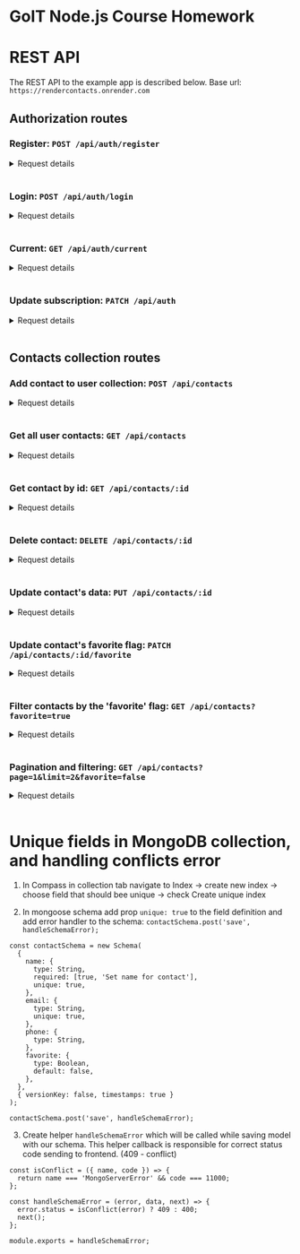 # GoIT Node.js Course Homework

# REST API

The REST API to the example app is described below. Base url: `https://rendercontacts.onrender.com`

## Authorization routes

### Register: `POST /api/auth/register`

<details><summary>Request details</summary>

    Headers:
    Content-type: application-json

    Body:
    {
    "name": "Andrii",
    "email": "andrii@mail.com",
    "password": "123qweASD"
    }

Response

    Status: 201 Created

    {
    "message": "new user created",
    "user": {
        "email": "andrii@mail.com",
        "subscription": "starter"
        }
    }

</details></br>

### Login: `POST /api/auth/login`

<details><summary>Request details</summary>

    Headers:
    Content-type: application-json

    Body:
    {
    "email": "andrii@mail.com",
    "password": "123qweASD"
    }

Response

    Status: 200 Ok

    {
    "message": "Login successful",
    "token": "eyJhbGciOiJIUzI1NiIsInR5cCI6IkpXVCJ9.eyJpZCI6IjY0MDJmNjEyOTZkZWE5NTkwNDdiNDAzNyIsImlhdCI6MTY3NzkxNjk3NCwiZXhwIjoxNjc4MDAzMzc0fQ.seXRPf2_C11GkhcylP63rhgdTWJIozYrE8-K66u-beU",
    "user": {
        "email": "andrii@mail.com",
        "subscription": "starter"
        }
    }

</details></br>

### Current: `GET /api/auth/current`

<details><summary>Request details</summary></br>

You can use this route in your app to regain user connection in a case of the web page was closed,
and valid token was saved in local Storage.

    Headers:
    Content-type: application-json
    Authorization: Bearer eyJhbGciOiJIUzI1NiIsInR5cCI6IkpXVCJ9.eyJpZCI6IjY0MDJmNjEyOTZkZWE5NTkwNDdiNDAzNyIsImlhdCI6MTY3NzkxNjk3NCwiZXhwIjoxNjc4MDAzMzc0fQ.seXRPf2_C11GkhcylP63rhgdTWJIozYrE8-K66u-beU

Response

    Status: 200 Ok

    {
    "name": "Andrii",
    "email": "andrii@mail.com",
    "subscription": "starter"
    }

</details></br>

### Update subscription: `PATCH /api/auth`

<details><summary>Request details</summary>

    Headers:
    Content-type: application-json
    Authorization: Bearer eyJhbGciOiJIUzI1NiIsInR5cCI6IkpXVCJ9.eyJpZCI6IjY0MDJmNjEyOTZkZWE5NTkwNDdiNDAzNyIsImlhdCI6MTY3NzkxNjk3NCwiZXhwIjoxNjc4MDAzMzc0fQ.seXRPf2_C11GkhcylP63rhgdTWJIozYrE8-K66u-beU

    Body:
    {
    "subscription": "pro"
    }

Response

    Status: 200 Ok

    {
    "message": "Subscription set to 'pro'",
    "user": {
        "name": "Andrii",
        "email": "andrii@mail.com",
        "subscription": "pro"
        }
    }

</details></br>

## Contacts collection routes

### Add contact to user collection: `POST /api/contacts`

<details><summary>Request details</summary>

    Headers:
    Content-type: application-json
    Authorization: Bearer eyJhbGciOiJIUzI1NiIsInR5cCI6IkpXVCJ9.eyJpZCI6IjY0MDJmNjEyOTZkZWE5NTkwNDdiNDAzNyIsImlhdCI6MTY3NzkxNjk3NCwiZXhwIjoxNjc4MDAzMzc0fQ.seXRPf2_C11GkhcylP63rhgdTWJIozYrE8-K66u-beU

    Body:
    {
    "name": "Dima",
    "email": "dima@mail.com",
    "phone": "+380671234567"
    }

Response

    Status: 201 Created

    {
    "message": "new contact added",
    "newContact": {
        "name": "Dima",
        "email": "dima@mail.com",
        "phone": "+380671234567",
        "favorite": false,
        "owner": "6402f61296dea959047b4037",
        "_id": "64031305e56210df7284fe18",
        "createdAt": "2023-03-04T09:44:37.108Z",
        "updatedAt": "2023-03-04T09:44:37.108Z"
        }
    }

</details>
</br>

### Get all user contacts: `GET /api/contacts`

<details><summary>Request details</summary>

    Headers:
    Content-type: application-json
    Authorization: Bearer eyJhbGciOiJIUzI1NiIsInR5cCI6IkpXVCJ9.eyJpZCI6IjY0MDJmNjEyOTZkZWE5NTkwNDdiNDAzNyIsImlhdCI6MTY3NzkxNjk3NCwiZXhwIjoxNjc4MDAzMzc0fQ.seXRPf2_C11GkhcylP63rhgdTWJIozYrE8-K66u-beU

Response

    Status: 200 Ok

    {
    "message": "Contacts list array in json format",
    "contacts": [
        {
            "_id": "64031305e56210df7284fe18",
            "name": "Dima",
            "email": "dima@mail.com",
            "phone": "+380671234567",
            "favorite": false,
            "owner": {
                "_id": "6402f61296dea959047b4037",
                "name": "Andrii",
                "email": "andrii@mail.com"
            }
        },
        {
            "_id": "64031513e56210df7284fe1b",
            "name": "Misha",
            "email": "misha@mail.com",
            "phone": "+380671234567",
            "favorite": false,
            "owner": {
                "_id": "6402f61296dea959047b4037",
                "name": "Andrii",
                "email": "andrii@mail.com"
            }
        },
    }

</details></br>

### Get contact by id: `GET /api/contacts/:id`

<details><summary>Request details</summary>

```
    https://rendercontacts.onrender.com/api/contacts/64031305e56210df7284fe18
```

    Headers: Content-type: application-json
    Authorization: Bearer eyJhbGciOiJIUzI1NiIsInR5cCI6IkpXVCJ9.eyJpZCI6IjY0MDJmNjEyOTZkZWE5NTkwNDdiNDAzNyIsImlhdCI6MTY3NzkxNjk3NCwiZXhwIjoxNjc4MDAzMzc0fQ.seXRPf2_C11GkhcylP63rhgdTWJIozYrE8-K66u-beU

Response

    Status: 200 Ok

    {
    "message": "Contact with Id: 64031305e56210df7284fe18",
    "contact": {
        "_id": "64031305e56210df7284fe18",
        "name": "Dima",
        "email": "dima@mail.com",
        "phone": "+380671234567",
        "favorite": false,
        "owner": "6402f61296dea959047b4037",
        "createdAt": "2023-03-04T09:44:37.108Z",
        "updatedAt": "2023-03-04T09:44:37.108Z"
        }
    }

</details></br>

### Delete contact: `DELETE /api/contacts/:id`

<details><summary>Request details</summary>

    Headers:
    Content-type: application-json
    Authorization: Bearer eyJhbGciOiJIUzI1NiIsInR5cCI6IkpXVCJ9.eyJpZCI6IjY0MDJmNjEyOTZkZWE5NTkwNDdiNDAzNyIsImlhdCI6MTY3NzkxNjk3NCwiZXhwIjoxNjc4MDAzMzc0fQ.seXRPf2_C11GkhcylP63rhgdTWJIozYrE8-K66u-beU

Response

    Status: 200 Ok

    {
    "message": "contact deleted",
    "result": {
        "_id": "64031305e56210df7284fe18",
        "name": "Dima",
        "email": "dima@mail.com",
        "phone": "+380671234567",
        "favorite": false,
        "owner": "6402f61296dea959047b4037",
        "createdAt": "2023-03-04T09:44:37.108Z",
        "updatedAt": "2023-03-04T09:44:37.108Z"
        }
    }

</details></br>

### Update contact's data: `PUT /api/contacts/:id`

<details><summary>Request details</summary>

    Headers:
    Content-type: application-json
    Authorization: Bearer eyJhbGciOiJIUzI1NiIsInR5cCI6IkpXVCJ9.eyJpZCI6IjY0MDJmNjEyOTZkZWE5NTkwNDdiNDAzNyIsImlhdCI6MTY3NzkxNjk3NCwiZXhwIjoxNjc4MDAzMzc0fQ.seXRPf2_C11GkhcylP63rhgdTWJIozYrE8-K66u-beU

    Body:
    {
    "name": "Anatolii2",
    "email": "anatolii2@mail.com",
    "phone": "0673329751"
    }

Response

    Status: 200 Ok

    {
    "message": "contact with new fields",
    "result": {
        "_id": "6401cc29ca13c7e6fdaf4ece",
        "name": "Anatolii2",
        "email": "anatolii2@mail.com",
        "phone": "0673329751",
        "favorite": false,
        "owner": "6401a402df529b42f7f9223b",
        "createdAt": "2023-03-03T10:30:01.809Z",
        "updatedAt": "2023-03-04T12:52:23.629Z"
        }
    }

</details></br>

### Update contact's favorite flag: `PATCH /api/contacts/:id/favorite`

<details><summary>Request details</summary>

```
    https://rendercontacts.onrender.com/api/contacts/64031513e56210df7284fe1b/favorite
```

    Headers:
    Content-type: application-json
    Authorization: Bearer eyJhbGciOiJIUzI1NiIsInR5cCI6IkpXVCJ9.eyJpZCI6IjY0MDJmNjEyOTZkZWE5NTkwNDdiNDAzNyIsImlhdCI6MTY3NzkxNjk3NCwiZXhwIjoxNjc4MDAzMzc0fQ.seXRPf2_C11GkhcylP63rhgdTWJIozYrE8-K66u-beU

    Body:
    {
    "favorite": "true"
    }

Response

    Status: 200 Ok

    {
    "message": "contact with new fields",
    "result": {
        "_id": "64031513e56210df7284fe1b",
        "name": "Misha",
        "email": "misha@mail.com",
        "phone": "+380671234567",
        "favorite": true,
        "owner": "6402f61296dea959047b4037",
        "createdAt": "2023-03-04T09:53:23.430Z",
        "updatedAt": "2023-03-04T13:21:49.759Z"
        }
    }

</details></br>

### Filter contacts by the 'favorite' flag: `GET /api/contacts?favorite=true`

<details><summary>Request details</summary>

```
https://rendercontacts.onrender.com/api/contacts?favorite=true
```

    Headers:
    Content-type: application-json
    Authorization: Bearer eyJhbGciOiJIUzI1NiIsInR5cCI6IkpXVCJ9.eyJpZCI6IjY0MDJmNjEyOTZkZWE5NTkwNDdiNDAzNyIsImlhdCI6MTY3NzkxNjk3NCwiZXhwIjoxNjc4MDAzMzc0fQ.seXRPf2_C11GkhcylP63rhgdTWJIozYrE8-K66u-beU

Response

    Status: 200 Ok

    {
    "message": "Contacts list array in json format",
    "contacts": [
        {
            "_id": "64031513e56210df7284fe1b",
            "name": "Misha",
            "email": "misha@mail.com",
            "phone": "+380671234567",
            "favorite": true,
            "owner": {
                "_id": "6402f61296dea959047b4037",
                "name": "Andrii",
                "email": "andrii@mail.com"
            }
        },
        {
            "_id": "6403152be56210df7284fe1e",
            "name": "Vika",
            "email": "vika@mail.com",
            "phone": "+380671234567",
            "favorite": true,
            "owner": {
                "_id": "6402f61296dea959047b4037",
                "name": "Andrii",
                "email": "andrii@mail.com"
            }
        },
        {
            "_id": "64034ac4ed91c30518073bec",
            "name": "Dima",
            "email": "dima@mail.com",
            "phone": "+380671234567",
            "favorite": true,
            "owner": {
                "_id": "6402f61296dea959047b4037",
                "name": "Andrii",
                "email": "andrii@mail.com"
            }
        }
    ]
    }

</details></br>

### Pagination and filtering: `GET /api/contacts?page=1&limit=2&favorite=false`

<details><summary>Request details</summary>

```
https://rendercontacts.onrender.com/api/contacts?page=1&limit=2&favorite=false
```

    Headers:
    Content-type: application-json
    Authorization: Bearer eyJhbGciOiJIUzI1NiIsInR5cCI6IkpXVCJ9.eyJpZCI6IjY0MDJmNjEyOTZkZWE5NTkwNDdiNDAzNyIsImlhdCI6MTY3NzkxNjk3NCwiZXhwIjoxNjc4MDAzMzc0fQ.seXRPf2_C11GkhcylP63rhgdTWJIozYrE8-K66u-beU

Response

    Status: 200 Ok

    {
    "message": "Contacts list array in json format",
    "contacts": [
        {
            "_id": "6403153be56210df7284fe21",
            "name": "Ira",
            "email": "ira@mail.com",
            "phone": "+380671234567",
            "favorite": false,
            "owner": {
                "_id": "6402f61296dea959047b4037",
                "name": "Andrii",
                "email": "andrii@mail.com"
            }
        },
        {
            "_id": "64034af2ed91c30518073bef",
            "name": "Katya",
            "email": "katya@mail.com",
            "phone": "+380671234567",
            "favorite": false,
            "owner": {
                "_id": "6402f61296dea959047b4037",
                "name": "Andrii",
                "email": "andrii@mail.com"
            }
        }
    ]
    }

</details></br>

# Unique fields in MongoDB collection, and handling conflicts error

1. In Compass in collection tab navigate to Index -> create new index -> choose field that should
   bee unique -> check Create unique index

2. In mongoose schema add prop `unique: true` to the field definition and add error handler to the
   schema: `contactSchema.post('save', handleSchemaError);`

```cli
const contactSchema = new Schema(
  {
    name: {
      type: String,
      required: [true, 'Set name for contact'],
      unique: true,
    },
    email: {
      type: String,
      unique: true,
    },
    phone: {
      type: String,
    },
    favorite: {
      type: Boolean,
      default: false,
    },
  },
  { versionKey: false, timestamps: true }
);

contactSchema.post('save', handleSchemaError);

```

3. Create helper `handleSchemaError` which will be called while saving model with our schema. This
   helper callback is responsible for correct status code sending to frontend. (409 - conflict)

```cli
const isConflict = ({ name, code }) => {
  return name === 'MongoServerError' && code === 11000;
};

const handleSchemaError = (error, data, next) => {
  error.status = isConflict(error) ? 409 : 400;
  next();
};

module.exports = handleSchemaError;

```
